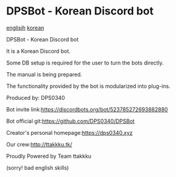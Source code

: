 # DPSBot - Korean Discord bot

[englisjh](README-en.md)
[korean](README-ko.md)


DPSBot - Korean Discord bot

It is a Korean Discord bot.

Some DB setup is required for the user to turn the bots directly.

The manual is being prepared.

The functionality provided by the bot is modularized into plug-ins.

Produced by: DPS0340

Bot invite link:https://discordbots.org/bot/523785272693882880

Bot official git:https://github.com/DPS0340/DPSBot

Creator's personal homepage:https://dps0340.xyz

Our crew:http://ttakkku.tk/

Proudly Powered by Team ttakkku

(sorry! bad english skills)
